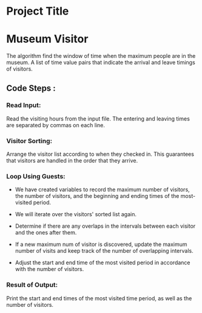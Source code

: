 
# Project Title


# Museum  Visitor

The algorithm find the window of time when the maximum people are in the museum. A list of time value pairs that indicate the arrival and leave timings of visitors.

## Code Steps :

### Read Input:

Read the visiting hours from the input file. The entering and leaving times are separated by commas on each line.

### Visitor Sorting:

Arrange the visitor list according to when they checked in. This guarantees that visitors are handled in the order that they arrive.

### Loop Using Guests:

- We have created variables to record the maximum number of visitors, the number of visitors, and the beginning and ending times of the most-visited period.

-  We will iterate over the visitors' sorted list again.

- Determine if there are any overlaps in the intervals between each visitor and the ones after them.

- If a new maximum num of visitor is discovered, update the maximum number of visits and keep track of the number of overlapping intervals.

- Adjust the start and end time of the most visited period in accordance with the number of visitors.

### Result of Output:

Print the start and end times of the most visited time period, as well as the number of visitors.




